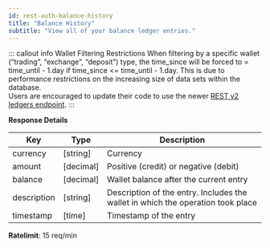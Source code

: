 ```yaml
---
id: rest-auth-balance-history
title: "Balance History"
subtitle: "View all of your balance ledger entries."
---
```


::: callout info Wallet Filtering Restrictions
When filtering by a specific wallet (“trading”, “exchange”, “deposit”) type, the time_since will be forced to = time_until - 1.day if time_since <= time_until - 1.day. This is due to performance restrictions on the increasing size of data sets within the database.
<br>
Users are encouraged to update their code to use the newer [REST v2 ledgers endpoint](https://docs.bitfinex.com/v2/reference#rest-auth-deposit-withdrawal-history).
:::


**Response Details**

Key | Type | Description
-- | -- | --
currency  |  [string]  |  Currency
amount  |  [decimal]  |  Positive (credit) or negative (debit)
balance  |  [decimal]  |  Wallet balance after the current entry
description  |  [string]  |  Description of the entry. Includes the wallet in which the operation took place
timestamp  |  [time]  |  Timestamp of the entry


**Ratelimit**: 15 req/min
